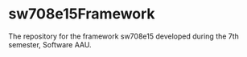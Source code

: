 # sw708e15Framework
The repository for the framework sw708e15 developed during the 7th semester, Software AAU. 
